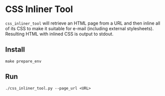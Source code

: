 # CSS Inliner Tool #

`css_inliner_tool` will retrieve an HTML page from a URL and then inline all of its CSS to make it suitable for e-mail (including external stylesheets). Resulting HTML with inlined CSS is output to stdout.

## Install ##
```
make prepare_env
```

## Run ##
```
./css_inliner_tool.py --page_url <URL>
```
